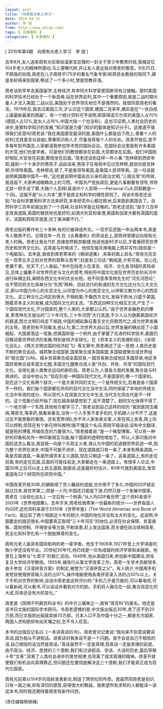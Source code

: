 ```yaml
---
layout: post
title: "向周有光老人学习"
date: 2010-04-15
author: 李 锐
from: http://www.yhcqw.com/
tags: [ 炎黄春秋 ]
categories: [ 炎黄春秋 ]
---
```



[ 2010年第4期　向周有光老人学习　李 锐 ]


去年8月,友人送来周有光前辈给温家宝总理的一封关于青少年教育的信,我被这位104岁老人的精神所感动,马上遵嘱代转,并让友人表达我对周老的敬意。9月25日,不顾我的劝阻,周老在儿子周晓平(75岁的著名气象专家)和蒋彦永教授的陪同下,硬是坐轮椅来到我家,畅谈了一个多小时,使我受教非浅。


周老谈到早年去美国留学,主修经济,有幸同大科学家爱因斯坦有过接触。那时美国的科学技术已经处于一个新高峰,站在世界前列,其中一个重要原因,就是二战时期大量人才流入美国;二战以后,美国处于世界领先地位不是偶然的。我很同意周老的看法。1979年后,我去过美国三次,才认识这个国家,建国二百来年,确实是在“一张白纸上画最新最美的图画”。有一个统计资料可予说明,即获得诺贝尔奖的美国人占70%(德国人占12%,犹太人占18%,中国大陆一个也没有)。这也可证明,人类社会历史的进步,是靠科学知识的发展,“知识就是力量”(知识的载体是知识分子)。这难道不值得我们反思吗!周老说:“我在美国感受最深的是,美国什么都是自下而上,尊重个人的权利(尤其是言论自由),尊重知识和人才,尽量发挥每个人的长处。改革开放后,差不多每年到外国去,人家都请我参加学术性的国际会议。在国际会议里面有许多美国的大官,他们也是学者。可是他们的教授都坐在前面,大官都坐在后面。我们中国刚好相反,大官坐在前面,教授坐在后面。”周老还谈到这样一件小事:“克林顿到西安参观,碰到一个十来岁的男孩子,谈起话来,男孩子在电视中见过克林顿,就说你是克林顿,你领导美国。克林顿说,错了,不是我领导美国,是美国人民领导我。这一句话就说明美国跟中国不一样。”这也就说明中国自古以来的政治文明,“三纲五常”的传统,居高临下,大家养成眼睛向上的习惯。中国共产党执政后,更是凡事都要有领导,领导尤其一把手说了算,大搞个人崇拜(英语中个人崇拜——Personal 
Cult,同邪教是一个词)。这就不是“以人为本”,更不是民主和科学的理性原则了。闲谈中周老还谈到:“社会科学要用科学方法来研究,本来研究中心都在欧洲,后来跑到美国去了。自然科学三百年前就达到了一个高峰,社会科学是比较晚的。”周老还谈到,“由于几百年走改良道路,英国的殖民地也是好的,如澳大利亚和香港,美国和加拿大都有英国的底子。法国和西班牙就差,拉丁美洲都不行。”


周老出版的著作有三十多种,有的已被译成外文。一百岁后还能一年出两本书,真是令人敬佩不已。记得去年一月,在《炎黄春秋》的茶话会上,邵燕祥曾建议向周有光老人约稿。周老比我长11岁,思维依然极其敏捷,他说他是85岁以后,才着重研究世界历史和世界文化的。这真是与时俱进了。他现在每天用电脑上网并写作(我却是一个电脑盲)。去年底,我收到周老寄来的《朝闻道集》,夹条封面上具名:“周有光先生在一百零五岁之前对世界的观察与思考”;封底有三句话:“朝闻道,夕死可矣。壮心在,老骥千里。忧天下,仁人奋起。”书中包括老人在语言、经济、文化各领域的真知卓见,总体上偏重于对世界历史与文化的思考,特别将中国文化放在世界历史的长河中进行纵横比较,阐明东西文化中的优劣长短。他不同意季羡林先生的“河东河西论”,也不赞同将文化简单分为“东西”两种。目前流行的称谓的东方文化应分为三大文化区,即以中国为中心的东亚文化,以印度为中心的南亚文化,以伊斯兰教为中心的西亚文化。这三种文化之间区别很大,不相统属;不像西方文化,发端于欧洲,兴盛于美国,随着资本主义的发展,成为国际文化的主流。“东西这四种文化相互交流,产生了一个国际现代文化,不分国家的,整个人类的,大家都公认的。”由于世界金融危机的爆发,季羡林先生提出的“三十年河东,三十年河西”大行其道,不少人认为随着美国经济的衰退,西方文明已经走下坡路,中国的崛起象征着东文化将取而代之,成为世界发展的主导。周老则有不同看法,他认为,第二次世界大战以后,世界发展的确出现了小国崛起、大国衰落这一现象,但美国却是一个例外,由于掌握了先进的科学技术,美国仍旧推动着世界经济的发展,特别是经济全球化。在《资本主义的发展阶段》、《全球化巡礼》、《两大文明古国的经济起飞》等文章中,周老阐述了这一思想:人类历史是不断的聚合运动。城邦聚合成国家,国家聚合成多国联盟,多国联盟聚合成世界组织“联合国”(UN)。城乡贸易聚合成全国贸易,一国贸易聚合成地区多国贸易,地区多国贸易聚合成多国文化圈,多国文化圈聚合成人类“共创、共有、共享”的国际现代文化。全球化是人类聚合运动的新阶段。周老认为,人类各方面的发展,聚合是与时俱进的。谈话中他认为:“现在形成一种国际现代文化,不是国家的,哪一个国家的。现在这个文化有两个层次,一个是大家共同的文化,一个是传统文化,后者是各个国家不一样的。我们每个国家都在共同的现代文化当中生活,同时保留了本地的传统文化当中有效的成分。所以现代人在双层次文化中生活,当代文化同古代是不一样的。这个现象已经开始了,现在越来越感觉到了,说不清楚了。趋同文化快得不得了,一个地方搞一个东西,其他地方都学习了。”周老谈到自己这样的经历:“我到医院去看病,等医生,等拿药,我看来看去,没有一个人手里不拿手机的,手机跟人分不开了,这是过去不能想象的事情。还有宽带(网),你不许人家发表文章,人家在网上发表,网上你可以控制,但现在有个新花样叫推特(我不懂这个名词,周晓平插话说:没有中文翻译,就是短的博客,传输信息的力量很大)。”周老接着说:“是一个微型博客。可以有一种好的印象和另外一种印象相互沟通,每个国家的透明性增加了。所以,人家问我对中国前途怎么看法,我说我一向是个乐观主义者,我认为中国的前途跟世界前途一样,因为整个世界在进步,中国不可能不进步。现在道路就只有一条了,本来有两条道路,一条是苏联道路,一条是所谓资本主义道路,现在只剩这一条了。这条道路上,有的走在前面,有的走在后面,后面的可能往前走,大家都走在一条道路上。有很多人论证,中国30年之后可以走上民主道路,我插话:这是最好的估计。80年代我到美国去,发现美国有22个研究所在研究中国。”


中国改革开放30年,的确取得了世人瞩目的成就,也许用不了多久,中国的GDP就会超过日本,居世界第二;但是一人均,中国还只能是下游,仍然只是一个发展中国家。周老在《全球化巡礼》一文后有一个附条:“从人均GDP看世界”,这个资料来源于2001年《世界地图集》。去年岁末,周老给我寄来一份最新的统计——世界各国人均GDP,这份资料来源于2010年《世界年鉴》(The 
World Almamac and Book of 
Fact)。我比较了两个相距近十年的统计,中国的地位并没有太大的变化。这说明,中国要走的路还很长,中国要真正取得“三十年河东”的地位,必须在社会保障、贫富悬殊、腐败控制、环境安全等方面,不断改善,赶上发达国家,而关键在政治体制改革,民主化和科学化有一个脱胎换骨的变化。


周有光老人是具有国际影响的老一辈学者。他生于1906年,1927年登上大学讲座时,我小学还没有毕业。20世纪30年代,他已经是一位有成就的经济学家和金融家。他曾在上海参与“七君子”的救亡活动。1949年,他从美国归来,参加新中国建设,担任复旦大学经济学教授。1955年,被改行从事文学改革工作。周老一生学术贡献很多,由于参加《汉语拼音方案》的制定,被誉为“汉语拼音之父”。有人统计,中国用手机发短信使用拼音输入法的占97%,操作电脑使用各类拼音录入法的占50%以上。关于手机对世界的影响,谈话中周老是这样评价的:“手机几乎是万能的,可以看电视,可以看新闻,可以看书,可以谈话并看到对方的脸。手机将人融合在一起,集合信息化的大成,将来还会有大的变化。”


周老是《简明不列颠百科全书》的中方三编审之一,故有“周百科”的美名。他还是该书日文版的国际学术顾问。令周老遗憾的是,中文版出版近30年,卖了还不到20万部,而日文版刚出版就卖掉70万部。日本人口不及中国十分之一,都是东方国家,两国人求知欲却有如天壤之别,怎不令人叹息。


本书的出版后记名曰《一本讲真话的书》。周老曾对记者说:“我向来不刻意说要讲真话,因为我从不讲假话。讲真话对我来说不是一个问题。我不会说自己不相信的话,自己相信的话当然是真话。”真话虽然不一定是真理,但真话一定是真理的前提。由于政治、经济、思想的三个垄断,我们有过讲假话、空话、大话的历史,最后导致十年“文革“,背离了人类社会进步的普世规律,也背离了探求真理的精神。改革开放使我们有机会向真理靠近,但问题还在要彻底解决这三个垄断,我们才能真正成为现代化国家。


周有光前辈以104岁的高龄发表新论,制造了跨世纪的传奇。我虽然同周老是初识,只有一面之缘,却有深切的感受,获得很大的教益。我希望所有求知的人都能读一读这本书,同时我还期待着周老有新作问世。

(责任编辑杨继绳)


